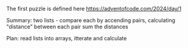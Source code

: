 The first puzzle is defined here
https://adventofcode.com/2024/day/1

Summary:
two lists - compare each by accending pairs, calculating "distance" between each pair
sum the distances

Plan: 
read lists into arrays, itterate and calculate